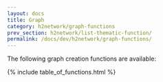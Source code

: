 ```yaml
---
layout: docs
title: Graph
category: h2network/graph-functions
prev_section: h2network/list-thematic-function/
permalink: /docs/dev/h2network/graph-functions/
---
```


The following graph creation functions are available:

{% include table_of_functions.html %}
